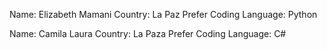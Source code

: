 Name: Elizabeth Mamani
Country: La Paz
Prefer Coding Language: Python

Name: Camila Laura
Country: La Paza
Prefer Coding Language: C# 
